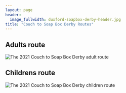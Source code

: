 ```yaml
---
layout: page
header:
  image_fullwidth: duxford-soapbox-derby-header.jpg
title: "Couch to Soap Box Derby Routes"
---
```


## Adults route

![The 2021 Couch to Soap Box Derby adult route][adults]

## Childrens route

![The 2021 Couch to Soap Box Derby children route][kids]

[adults]: {{site.url}}{{site.baseurl}}/images/adults_route_c2sbd.png
[kids]: {{site.url}}{{site.baseurl}}/images/childrens_route_c2sbd.png
